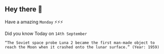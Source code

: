 ## Hey there 👋
Have a amazing `Monday` ⚡⚡⚡

Did you know Today on `14th September`
```
“The Soviet space probe Luna 2 became the first man-made object to reach the Moon when it crashed onto the lunar surface.” (Year: 1959)
```
